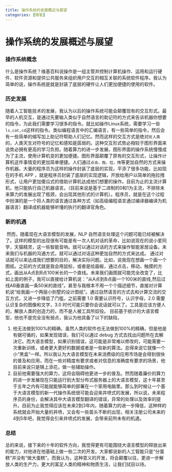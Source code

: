 ```yaml
---
title: 操作系统的发展概述与展望
categories: [随笔]
---
```


# 操作系统的发展概述与展望

### 操作系统概念

什么是操作系统？维基百科说操作是一组主管并控制计算机操作、运用和运行硬件、软件资源和提供公共服务来组织用户交互的相互关联的系统软件程序。我认为简单的说，操作系统是就是封装了底层的硬件让人们更加便捷的使用的软件。

### 历史发展

​	随着人工智能技术的发展，我认为以后的操作系统可能会颠覆现有的交互形式。最早的人机交互，是通过先要输入类似于自然语言的助记符的方式来告诉机器你想要的指令，为此我们需要学习很多的指令。就比如操作Linux系统，需要学习一些`ls,cat,cd`这样的指令。类似编程语言中的汇编语言，有一些简单的指令，然后会有一些简单的缩写加上助记符帮助人们记忆。然而这样的交互方式是绝对`反人类`的，人类天生对符号的记忆和感知是孱弱的。这种交互形式势必相较于图形界面来说势必拥有更高的学习负担。
​	随着算力的进一步发展，图形界面的操作系统慢慢成为了主流，使用计算机变的更加便捷。图形界面颠覆了原有的交互形式，让操作计算机这件事情变的更加简单便捷。人们通过`点击，拖，拉，拽`等更加自然的方式来操作机器。大量的程序员为这样的操作封装了底层的实现，平添了很多功能，比如现在的手机 APP ，就是程序员封装了底层的实现逻辑，开放给用户以简单的拖拉拽形式，让用户更加傻瓜式的借助计算机达成他们想要的操作。
​	目前为止的主流计算机，他只能执行自己机器语言。（目前来说是基于二进制的0和1为主流，不排除未来算力的发展出现了瓶颈，会出现其他形式的计算机）。程序员，就是在这个过程中扮演的是一个将人类的语言通过各种方式（如高级编程语言通过编译器编译为机器语言）翻译成机器能够听懂的执行的翻译官角色。

### 新的机遇

​	然而，随着现在大语言模型的发展，NLP 自然语言处理这个问题可能已经被解决了。这样的模型的出现很有可能是有一次人机对话的革命，比如说现在的说小爱同学，天猫精灵，这一些智能音响。就可以通过对话的方式来操作智能家居设备。未来我们与机器的沟通方式，就可以通过对话这种更加自然的方式来达成。
通过对话就可以来达成我们想要的目的，解决实际问题。比如，说我现在想画一个画一个图纸。之前的方式就是我会用鼠标，或者是绘画板，通过点击，移动，触摸的方式，画出从A点到B点100米长的一个直线。未来我们画图就可能完全改变了，比如上面的例子，我可以直接给计算机说：“从A点到B点画一个100米的直线,然后过线AB垂直画一条50米的直线”。甚至与我根本不用一个个描述细节，直接对计算机说“给我画一个两层小别墅的设计图纸”。通过自然语言的方式去和计算交流的交互方式，又进一步降低了门槛，之前需要 1.0 需要认识符号，认识字母，2.0 需要认识复杂的图像和文字，3.0 时代可能只要你会说话就可以了。工具是应该方便人的，解放人类的创造力的，而不是人被工具所奴役。
目前基于统计的大语言模型，他也不是完全没有弱点，我认为他具备了以下的缺陷，

1. 他无法做到100%的精确，虽然人类的软件也无法做到100%的精确，但是他是有据可循的，如果发现错误，我们可以通过 debug 方式去找出问题所在去解决它。而大语言模型，如果识别错误，这可能是非常难以修改的，可能需要一次重新训练，或者更大更好的数据或者是一些新的算法。总得来说它就像一个小“黑盒”一样。所以我认为大语言模型在未来消费级的应用市场是会得到很快的普及和应用，而在一些对精度有要求或者对信息的准确度有要求的场景，他目前来说只是锦上添花，做一些辅助操作。
2. 目前他需要强大的算力，这将会阻碍他更进一步的普及。然而随着廉价的算力的进一步发展现在只能运行到大型分布式服务器上的大语言模型，这十年甚至于五年之内有可能就能够简单的部署在一个家用电脑里。那么到时候让一个基于大语言模型的新一代操作系统很可能会迎来井喷式的发展，所以说，未来程序员的身份，会解决其中大语言模型翻译的错误，异常的处理以及效率的提升。目前为止我觉得应该在未来2到3年内，随着算力的进一步降低，这种样的系统就会开始大量的井喷，又会有一些苗头不断的出现，相关注册公司未来的4到5年吧，我觉得会引来井喷式的发展，会带来前所未有的机遇。

### 总结

​	总的来说，接下来的十年的软件方向，我觉得更有可能围绕大语言模型的释放出来的能力，对他进在他基础上做一些二次的开发。大家都说新的人工智能只是“分蛋糕”并没有“做大蛋糕”。而我认为，这种意义的开发，将会颠覆以往，更进一步解放人类的生产力，更大的富足人类的精神和物质生活，让我们拭目以待。
